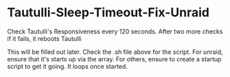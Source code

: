 # Tautulli-Sleep-Timeout-Fix-Unraid
Check Tautulli's Responsiveness every 120 seconds. After two more checks if it fails, it reboots Tautulli

This will be filled out later. Check the .sh file above for the script. For unraid, ensure that it's starts up via the array. For others, ensure to create a startup script to get it going. It loops once started.
